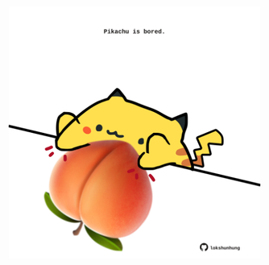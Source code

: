 <!-- built at 20/09/2025, 14:00:36 UTC -->
<p align="center">
  <img width="500" height="500" src="./ReadmeImage.svg">
</p>
